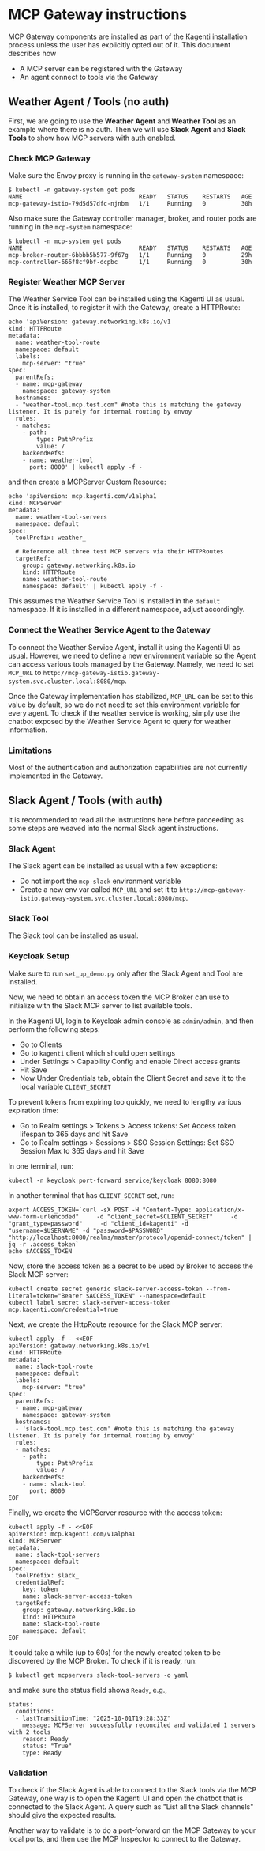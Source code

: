 # MCP Gateway instructions

MCP Gateway components are installed as part of the Kagenti installation process
unless the user has explicitly opted out of it. This document describes how

- A MCP server can be registered with the Gateway
- An agent connect to tools via the Gateway 

## Weather Agent / Tools (no auth)

First, we are going to use the **Weather Agent** and **Weather Tool** as an
example where there is no auth. Then we will use **Slack Agent** and **Slack
Tools** to show how MCP servers with auth enabled.

### Check MCP Gateway

Make sure the Envoy proxy is running in the `gateway-system` namespace:

```
$ kubectl -n gateway-system get pods
NAME                                 READY   STATUS    RESTARTS   AGE
mcp-gateway-istio-79d5d57dfc-njnbm   1/1     Running   0          30h
```

Also make sure the Gateway controller manager, broker, and router pods are running in
the `mcp-system` namespace:

```
$ kubectl -n mcp-system get pods
NAME                                 READY   STATUS    RESTARTS   AGE
mcp-broker-router-6bbbb5b577-9f67g   1/1     Running   0          29h
mcp-controller-666f8cf9bf-dcpbc      1/1     Running   0          30h
```

### Register Weather MCP Server

The Weather Service Tool can be installed using the Kagenti UI as usual. Once it is
installed, to register it with the Gateway, create a HTTPRoute:

```
echo 'apiVersion: gateway.networking.k8s.io/v1
kind: HTTPRoute
metadata:
  name: weather-tool-route
  namespace: default
  labels:
    mcp-server: "true"
spec:
  parentRefs:
  - name: mcp-gateway
    namespace: gateway-system
  hostnames:
  - "weather-tool.mcp.test.com" #note this is matching the gateway listener. It is purely for internal routing by envoy
  rules:
  - matches:
    - path:
        type: PathPrefix
        value: /
    backendRefs:
    - name: weather-tool
      port: 8000' | kubectl apply -f -
```

and then create a MCPServer Custom Resource:

```
echo 'apiVersion: mcp.kagenti.com/v1alpha1
kind: MCPServer
metadata:
  name: weather-tool-servers
  namespace: default
spec:
  toolPrefix: weather_
  
  # Reference all three test MCP servers via their HTTPRoutes
  targetRef:
    group: gateway.networking.k8s.io
    kind: HTTPRoute
    name: weather-tool-route
    namespace: default' | kubectl apply -f -
```

This assumes the Weather Service Tool is installed in the `default` namespace. If it is installed
in a different namespace, adjust accordingly.

### Connect the Weather Service Agent to the Gateway

To connect the Weather Service Agent, install it using the Kagenti UI as usual.
However, we need to define a new environment variable so the Agent can access
various tools managed by the Gateway. Namely, we need to set `MCP_URL` to
`http://mcp-gateway-istio.gateway-system.svc.cluster.local:8080/mcp`.

Once the Gateway implementation has stabilized, `MCP_URL` can be set to this
value by default, so we do not need to set this environment variable for every
agent. To check if the weather service is working, simply use the chatbot
exposed by the Weather Service Agent to query for weather information.

### Limitations

Most of the authentication and authorization capabilities are not currently implemented
in the Gateway.

## Slack Agent / Tools (with auth)

It is recommended to read all the instructions here before proceeding as some
steps are weaved into the normal Slack agent instructions.

### Slack Agent

The Slack agent can be installed as usual with a few exceptions:
- Do not import the `mcp-slack` environment variable
- Create a new env var called `MCP_URL` and set it to `http://mcp-gateway-istio.gateway-system.svc.cluster.local:8080/mcp`.

### Slack Tool

The Slack tool can be installed as usual.

### Keycloak Setup

Make sure to run `set_up_demo.py` only after the Slack Agent and Tool are installed.

Now, we need to obtain an access token the MCP Broker can use to initialize with the Slack MCP server to list available tools.

In the Kagenti UI, login to Keycloak admin console as `admin/admin`, and then perform the following steps:
- Go to Clients
- Go to `kagenti` client which should open settings
- Under Settings > Capability Config and enable Direct access grants
- Hit Save
- Now Under Credentials tab, obtain the Client Secret and save it to the local variable `CLIENT_SECRET`

To prevent tokens from expiring too quickly, we need to lengthy various expiration time:
- Go to Realm settings > Tokens > Access tokens: Set Access token lifespan to 365 days and hit Save
- Go to Realm settings > Sessions > SSO Session Settings: Set SSO Session Max to 365 days and hit Save

In one terminal, run:
```
kubectl -n keycloak port-forward service/keycloak 8080:8080
```

In another terminal that has `CLIENT_SECRET` set, run:
```
export ACCESS_TOKEN=`curl -sX POST -H "Content-Type: application/x-www-form-urlencoded"     -d "client_secret=$CLIENT_SECRET"     -d "grant_type=password"     -d "client_id=kagenti" -d "username=$USERNAME" -d "password=$PASSWORD"        "http://localhost:8080/realms/master/protocol/openid-connect/token" | jq -r .access_token`
echo $ACCESS_TOKEN
```

Now, store the access token as a secret to be used by Broker to access the Slack MCP server:
```
kubectl create secret generic slack-server-access-token --from-literal=token="Bearer $ACCESS_TOKEN" --namespace=default
kubectl label secret slack-server-access-token mcp.kagenti.com/credential=true
```

Next, we create the HttpRoute resource for the Slack MCP server:
```
kubectl apply -f - <<EOF
apiVersion: gateway.networking.k8s.io/v1
kind: HTTPRoute
metadata:
  name: slack-tool-route
  namespace: default
  labels:
    mcp-server: "true"
spec:
  parentRefs:
  - name: mcp-gateway
    namespace: gateway-system
  hostnames:
  - 'slack-tool.mcp.test.com' #note this is matching the gateway listener. It is purely for internal routing by envoy'
  rules:
  - matches:
    - path:
        type: PathPrefix
        value: /
    backendRefs:
    - name: slack-tool
      port: 8000
EOF
```

Finally, we create the MCPServer resource with the access token:
```
kubectl apply -f - <<EOF
apiVersion: mcp.kagenti.com/v1alpha1
kind: MCPServer
metadata:
  name: slack-tool-servers
  namespace: default
spec:
  toolPrefix: slack_
  credentialRef:
    key: token
    name: slack-server-access-token 
  targetRef:
    group: gateway.networking.k8s.io
    kind: HTTPRoute
    name: slack-tool-route
    namespace: default
EOF
```

It could take a while (up to 60s) for the newly created token to be discovered by the MCP Broker. To check if it is ready, run:
```
$ kubectl get mcpservers slack-tool-servers -o yaml
```

and make sure the status field shows `Ready`, e.g.,
```
status:
  conditions:
  - lastTransitionTime: "2025-10-01T19:28:33Z"
    message: MCPServer successfully reconciled and validated 1 servers with 2 tools
    reason: Ready
    status: "True"
    type: Ready
```

### Validation

To check if the Slack Agent is able to connect to the Slack tools via the MCP
Gateway, one way is to open the Kagenti UI and open the chatbot that is
connected to the Slack Agent. A query such as "List all the Slack channels" should
give the expected results.

Another way to validate is to do a port-forward on the MCP Gateway to your local ports,
and then use the MCP Inspector to connect to the Gateway.

